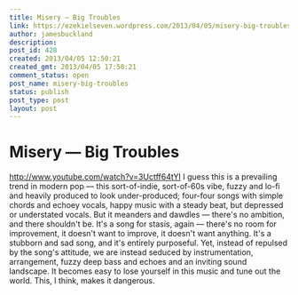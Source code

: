 ```yaml
---
title: Misery — Big Troubles
link: https://ezekielseven.wordpress.com/2013/04/05/misery-big-troubles/
author: jamesbuckland
description: 
post_id: 428
created: 2013/04/05 12:50:21
created_gmt: 2013/04/05 17:50:21
comment_status: open
post_name: misery-big-troubles
status: publish
post_type: post
layout: post
---
```


# Misery — Big Troubles

http://www.youtube.com/watch?v=3Uctff64tYI I guess this is a prevailing trend in modern pop — this sort-of-indie, sort-of-60s vibe, fuzzy and lo-fi and heavily produced to look under-produced; four-four songs with simple chords and echoey vocals, happy music with a steady beat, but depressed or understated vocals. But it meanders and dawdles — there's no ambition, and there shouldn't be. It's a song for stasis, again — there's no room for improvement, it doesn't want to improve, it doesn't want anything. It's a stubborn and sad song, and it's entirely purposeful. Yet, instead of repulsed by the song's attitude, we are instead seduced by instrumentation, arrangement, fuzzy deep bass and echoes and an inviting sound landscape. It becomes easy to lose yourself in this music and tune out the world. This, I think, makes it dangerous.
